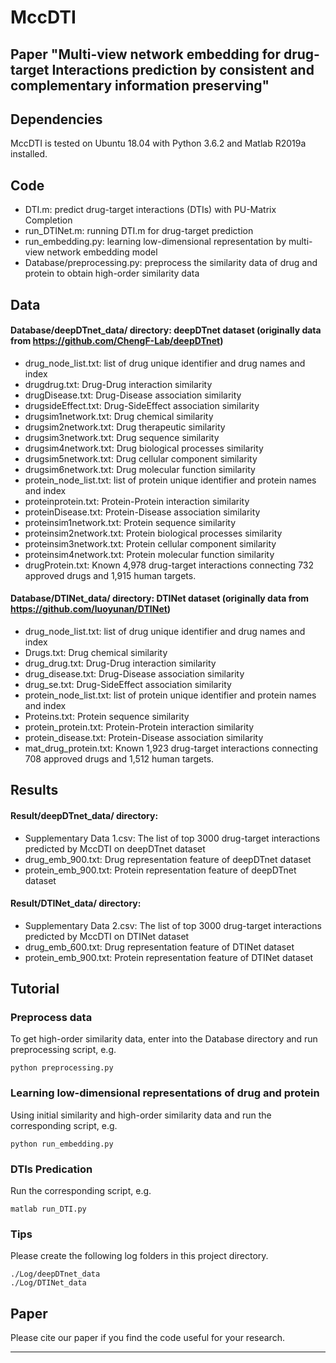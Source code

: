 # MccDTI
## Paper "Multi-view network embedding for drug-target Interactions prediction by consistent and complementary information preserving"

## Dependencies
MccDTI is tested on Ubuntu 18.04 with Python 3.6.2 and Matlab R2019a installed.

## Code
- DTI.m: predict drug-target interactions (DTIs) with PU-Matrix Completion
- run_DTINet.m: running DTI.m for drug-target prediction
- run_embedding.py: learning low-dimensional representation by multi-view network embedding model
- Database/preprocessing.py: preprocess the similarity data of drug and protein to obtain high-order similarity data

## Data
#### Database/deepDTnet_data/ directory: deepDTnet dataset (originally data from https://github.com/ChengF-Lab/deepDTnet)
- drug_node_list.txt: list of drug unique identifier and drug names and index
- drugdrug.txt: Drug-Drug interaction similarity
- drugDisease.txt: Drug-Disease association similarity
- drugsideEffect.txt: Drug-SideEffect association similarity
- drugsim1network.txt: Drug chemical similarity
- drugsim2network.txt: Drug therapeutic similarity
- drugsim3network.txt: Drug sequence similarity
- drugsim4network.txt: Drug biological processes similarity
- drugsim5network.txt: Drug cellular component similarity
- drugsim6network.txt: Drug molecular function similarity
- protein_node_list.txt: list of protein unique identifier and protein names and index
- proteinprotein.txt: Protein-Protein interaction similarity
- proteinDisease.txt: Protein-Disease association similarity
- proteinsim1network.txt: Protein sequence similarity
- proteinsim2network.txt: Protein biological processes similarity
- proteinsim3network.txt: Protein cellular component similarity
- proteinsim4network.txt: Protein molecular function similarity
- drugProtein.txt: Known 4,978 drug-target interactions connecting 732 approved drugs and 1,915 human targets.

#### Database/DTINet_data/ directory: DTINet dataset (originally data from https://github.com/luoyunan/DTINet)
- drug_node_list.txt: list of drug unique identifier and drug names and index
- Drugs.txt: Drug chemical similarity
- drug_drug.txt: Drug-Drug interaction similarity
- drug_disease.txt: Drug-Disease association similarity
- drug_se.txt: Drug-SideEffect association similarity
- protein_node_list.txt: list of protein unique identifier and protein names and index
- Proteins.txt: Protein sequence similarity
- protein_protein.txt: Protein-Protein interaction similarity
- protein_disease.txt: Protein-Disease association similarity
- mat_drug_protein.txt: Known 1,923 drug-target interactions connecting 708 approved drugs and 1,512 human targets.


## Results
#### Result/deepDTnet_data/ directory:
- Supplementary Data 1.csv: The list of top 3000 drug-target interactions predicted by MccDTI on deepDTnet dataset
- drug_emb_900.txt: Drug representation feature of deepDTnet dataset
- protein_emb_900.txt: Protein representation feature of deepDTnet dataset

#### Result/DTINet_data/ directory:
- Supplementary Data 2.csv: The list of top 3000 drug-target interactions predicted by MccDTI on DTINet dataset
- drug_emb_600.txt: Drug representation feature of DTINet dataset
- protein_emb_900.txt: Protein representation feature of DTINet dataset

## Tutorial
### Preprocess data
To get high-order similarity data, enter into the Database directory and run preprocessing script, e.g.
```
python preprocessing.py
```

### Learning low-dimensional representations of drug and protein
Using initial similarity and high-order similarity data and run the corresponding script, e.g.
```
python run_embedding.py
```

### DTIs Predication
Run the corresponding script, e.g.
```
matlab run_DTI.py
```

### Tips
Please create the following log folders in this project directory.
```
./Log/deepDTnet_data
./Log/DTINet_data
```

## Paper
Please cite our paper if you find the code useful for your research.
***

